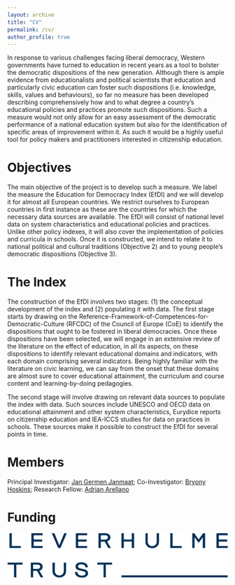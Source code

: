 ```yaml
---
layout: archive
title: "CV"
permalink: /cv/
author_profile: true
---
```

In response to various challenges facing liberal democracy, Western governments have
turned to education in recent years as a tool to bolster the democratic dispositions of
the new generation. Although there is ample evidence from
educationalists and political scientists that education and particularly civic education
can foster such dispositions (i.e. knowledge, skills, values and behaviours),
so far no measure has been developed describing comprehensively how and to what degree a country’s
educational policies and practices promote such dispositions. Such a measure would
not only allow for an easy assessment of the democratic performance of a national
education system but also for the identification of specific areas of improvement
within it. As such it would be a highly useful tool for policy makers and practitioners
interested in citizenship education.

Objectives
======
The main objective of the project is to develop such a measure. We label the measure the Education for Democracy Index (EfDI) and we will develop it for almost all European countries. We restrict ourselves to European countries in first instance as these are the countries for which the necessary data sources are available. The EfDI will consist of national level data on system characteristics and educational policies and practices. Unlike other policy indexes, it will also cover the implementation of policies and curricula in schools. Once it is constructed, we intend to relate it to national political and cultural traditions (Objective 2) and to young people’s democratic dispositions (Objective 3).

The Index
======
The construction of the EfDI involves two stages: (1) the conceptual development of
the index and (2) populating it with data. The first stage starts by drawing on the
Reference-Framework-of-Competences-for-Democratic-Culture (RFCDC) of the
Council of Europe (CoE) to identify the dispositions that ought to be fostered in
liberal democracies. Once these dispositions have been selected, we will engage in
an extensive review of the literature on the effect of education, in all its aspects, on
these dispositions to identify relevant educational domains and indicators, with each
domain comprising several indicators. Being highly familiar with the literature on civic
learning, we can say from the onset that these domains are almost sure to cover
educational attainment, the curriculum and course content and learning-by-doing pedagogies.

The second stage will involve drawing on relevant data sources to populate the index
with data. Such sources include UNESCO and OECD data on educational
attainment and other system characteristics, Eurydice reports on citizenship
education and IEA-ICCS studies for data on practices
in schools. These sources make it possible to construct the EfDI for several points in
time.

Members
======
Principal Investigator: [Jan Germen Janmaat](https://germjanmaat.wordpress.com/);
Co-Investigator: [Bryony Hoskins](https://bryonyhoskins.weebly.com/);
Research Fellow: [Adrian Arellano](https://www.adrianarellano.co/)

Funding
======

![Funder](/images/Leverhulme_Trust_RGB_blue_0_0.png)
